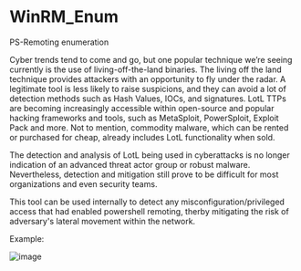 # WinRM_Enum
PS-Remoting enumeration

Cyber trends tend to come and go, but one popular technique we’re seeing currently is the use of living-off-the-land binaries. The living off the land technique provides attackers with an opportunity to fly under the radar. A legitimate tool is less likely to raise suspicions, and they can avoid a lot of detection methods such as Hash Values, IOCs, and signatures. LotL TTPs are becoming increasingly accessible within open-source and popular hacking frameworks and tools, such as MetaSploit, PowerSploit, Exploit Pack and more. Not to mention, commodity malware, which can be rented or purchased for cheap, already includes LotL functionality when sold.

The detection and analysis of LotL being used in cyberattacks is no longer indication of an advanced threat actor group or robust malware. Nevertheless, detection and mitigation still prove to be difficult for most organizations and even security teams.

This tool can be used internally to detect any misconfiguration/privileged access that had enabled powershell remoting, therby mitigating the risk of adversary's lateral movement within the network.

Example:

![image](https://user-images.githubusercontent.com/66154794/202881261-ff21a874-52d9-4e5c-aa1e-7d9a68f14e9a.png)

